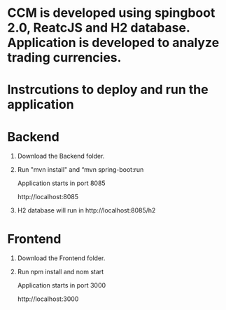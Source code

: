 # CCM is developed using spingboot 2.0, ReatcJS and H2 database. Application is developed to analyze trading currencies.

# Instrcutions to deploy and run the application

# Backend 
1) Download the Backend folder.

2) Run  "mvn install" and “mvn spring-boot:run

   Application starts in port 8085

    http://localhost:8085

3) H2 database will run in http://localhost:8085/h2


# Frontend
1) Download the Frontend  folder.

2) Run npm install and nom start

    Application starts in port 3000

    http://localhost:3000 
